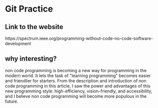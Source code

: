 # Git Practice
<h2>Link to the website</h2>
https://spectrum.ieee.org/programming-without-code-no-code-software-development

<h2>why interesting?</h2>
non code programming is becoming a new way for programming in the modern world. It lets the task of "learning programming" becomes easier and friendlier for starters. From the description and introduction of non code programming in this article, I saw the power and advantages of this new programming style: high-efficiency, vision-friendly, and accessibility, and I believe non code programming will become more populous in the future.


